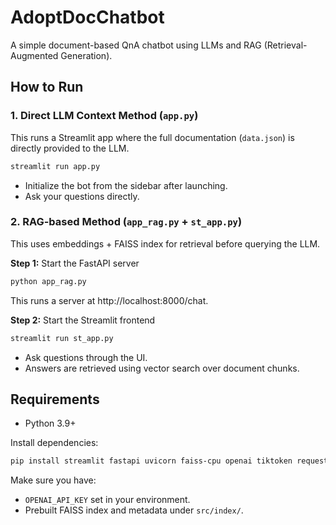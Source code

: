 # AdoptDocChatbot

A simple document-based QnA chatbot using LLMs and RAG (Retrieval-Augmented Generation).

## How to Run

### 1. Direct LLM Context Method (`app.py`)
This runs a Streamlit app where the full documentation (`data.json`) is directly provided to the LLM.

```bash
streamlit run app.py
```

- Initialize the bot from the sidebar after launching.
- Ask your questions directly.

### 2. RAG-based Method (`app_rag.py` + `st_app.py`)
This uses embeddings + FAISS index for retrieval before querying the LLM.

**Step 1:** Start the FastAPI server
```bash
python app_rag.py
```
This runs a server at http://localhost:8000/chat.

**Step 2:** Start the Streamlit frontend
```bash
streamlit run st_app.py
```
- Ask questions through the UI.
- Answers are retrieved using vector search over document chunks.

## Requirements
- Python 3.9+

Install dependencies:
```bash
pip install streamlit fastapi uvicorn faiss-cpu openai tiktoken requests pydantic numpy
```

Make sure you have:
- `OPENAI_API_KEY` set in your environment.
- Prebuilt FAISS index and metadata under `src/index/`.
